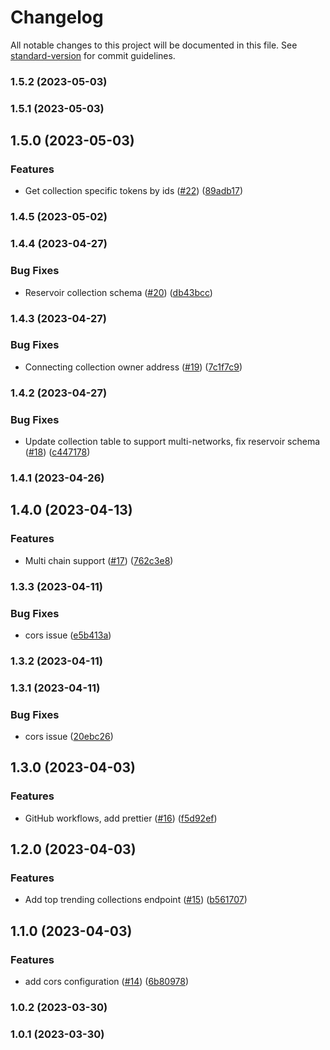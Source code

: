 # Changelog

All notable changes to this project will be documented in this file. See [standard-version](https://github.com/conventional-changelog/standard-version) for commit guidelines.

### 1.5.2 (2023-05-03)

### 1.5.1 (2023-05-03)

## 1.5.0 (2023-05-03)

### Features

- Get collection specific tokens by ids ([#22](https://github.com/yolominds/seacows-backend/issues/22)) ([89adb17](https://github.com/yolominds/seacows-backend/commit/89adb176461f0ff0814055be5046641c7fc14546))

### 1.4.5 (2023-05-02)

### 1.4.4 (2023-04-27)

### Bug Fixes

- Reservoir collection schema ([#20](https://github.com/yolominds/seacows-backend/issues/20)) ([db43bcc](https://github.com/yolominds/seacows-backend/commit/db43bcc3a3203e8d6c0468b77060bc8284b83791))

### 1.4.3 (2023-04-27)

### Bug Fixes

- Connecting collection owner address ([#19](https://github.com/yolominds/seacows-backend/issues/19)) ([7c1f7c9](https://github.com/yolominds/seacows-backend/commit/7c1f7c963061e85773df158422920b7331434133))

### 1.4.2 (2023-04-27)

### Bug Fixes

- Update collection table to support multi-networks, fix reservoir schema ([#18](https://github.com/yolominds/seacows-backend/issues/18)) ([c447178](https://github.com/yolominds/seacows-backend/commit/c44717812788ae91e71d20b2eccf5afc6cca6a6a))

### 1.4.1 (2023-04-26)

## 1.4.0 (2023-04-13)

### Features

- Multi chain support ([#17](https://github.com/yolominds/seacows-backend/issues/17)) ([762c3e8](https://github.com/yolominds/seacows-backend/commit/762c3e836aaee386c50bd164ea258d9dccbc02ef))

### 1.3.3 (2023-04-11)

### Bug Fixes

- cors issue ([e5b413a](https://github.com/yolominds/seacows-backend/commit/e5b413a2863279a2dec096602aab12a736b6c249))

### 1.3.2 (2023-04-11)

### 1.3.1 (2023-04-11)

### Bug Fixes

- cors issue ([20ebc26](https://github.com/yolominds/seacows-backend/commit/20ebc265c22bdd85228c8b72f4cc374cdc4e561b))

## 1.3.0 (2023-04-03)

### Features

- GitHub workflows, add prettier ([#16](https://github.com/yolominds/seacows-backend/issues/16)) ([f5d92ef](https://github.com/yolominds/seacows-backend/commit/f5d92efc44b8662cddec53e1df49ae8d1337bdff))

## 1.2.0 (2023-04-03)

### Features

- Add top trending collections endpoint ([#15](https://github.com/yolominds/seacows-backend/issues/15)) ([b561707](https://github.com/yolominds/seacows-backend/commit/b561707004d89d7e9f3686e599170e015c7f9fce))

## 1.1.0 (2023-04-03)

### Features

- add cors configuration ([#14](https://github.com/yolominds/seacows-backend/issues/14)) ([6b80978](https://github.com/yolominds/seacows-backend/commit/6b80978f59881c6ceede75b960836aca3a236c50))

### 1.0.2 (2023-03-30)

### 1.0.1 (2023-03-30)
